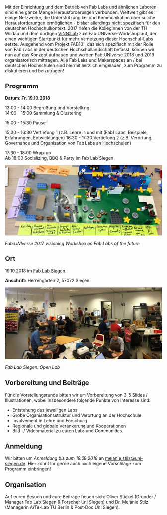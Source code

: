 Mit der Einrichtung und dem Betrieb von Fab Labs und ähnlichen Laboren sind eine ganze Menge Herausforderungen verbunden. Weltweit gibt es einige Netzwerke, die Unterstützung bei und Kommunikation über solche Herausforderungen ermöglichen - bisher allerdings nicht spezifisch für den deutschen Hochschulkontext. 2017 riefen die KollegInnen von der TH Wildau und dem dortigen [ViNN:Lab](http://vinnlab.th-wildau.de/de/vinnlab-de/) zum Fab:UNIverse-Workshop auf, der einen wichtigen Startpunkt für mehr Vernetzung dieser Hochschul-Labs setzte. Ausgehend vom Projekt FAB101, das sich spezifisch mit der Rolle von Fab Labs in der deutschen Hochschullandschaft befasst, können wir nun auf das Konzept aufbauen und werden Fab:UNIverse 2018 und 2019 organisatorisch mittragen. Alle Fab Labs und Makerspaces an / bei deutschen Hochschulen sind hiermit herzlich eingeladen, zum  Programm zu diskutieren und beizutragen!

## Programm

**Datum: Fr. 19.10.2018**

13:00 - 14:00	Begrüßung und Vorstellung  
14:00 - 15:00	Sammlung & Clustering

15:00 - 15:30	Pause

15:30 - 16:30	Vertiefung 1 (z.B. Lehre in und mit (Fab) Labs: Beispiele, Erfahrungen, Entwicklungen) 
16:30 - 17:30	Vertiefung 2 (z.B. Verortung, Governance und Organisation von Fab Labs an Hochschulen) 

17:30 - 18:00	Wrap-up  
Ab 18:00	Socializing, BBQ & Party im Fab Lab Siegen

![](images/lego.jpg)

*Fab:UNIverse 2017 Visioning Workshop on Fab Labs of the future*

## Ort

19.10.2018 im [Fab Lab Siegen](https://fablab-siegen.de/kontakt).

**Anschrift:** Herrengarten 2, 57072 Siegen

![](images/fls.jpg)

*Fab Lab Siegen: Open Lab*


## Vorbereitung und Beiträge

Für die Vorstellungsrunde bitten wir um Vorbereitung von 3-5 Slides / Illustrationen, wobei insbesondere folgende Punkte von Interesse sind:

- Entstehung des jeweiligen Labs
- Grobe Organisationsstruktur und Verortung an der Hochschule
- Involvement in Lehre und Forschung
- Regionale und globale Verankerung und Kooperationen
- Bild- / Videomaterial zu euren Labs und Communities

## Anmeldung

Wir bitten um *Anmeldung bis zum 19.09.2018* an [melanie.stilz@uni-siegen.de](mailto:melanie.stilz@uni-siegen.de). Hier könnt Ihr gerne auch noch eigene Vorschläge zum Programm einbringen!


## Organisation

Auf euren Besuch und eure Beiträge freuen sich: Oliver Stickel (Gründer / Manager Fab Lab Siegen & Forscher Uni Siegen) und Dr. Melanie Stilz (Managerin ArTe-Lab TU Berlin & Post-Doc Uni Siegen).

